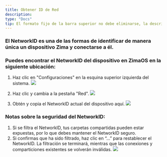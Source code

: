 ```yaml
---
title: Obtener ID de Red
description: 
type: "Docs"
tip: El formato fijo de la barra superior no debe eliminarse, la descripción es la descripción del artículo; si no se completa, se tomará el primer párrafo del contenido.
---
```


### El NetworkID es una de las formas de identificar de manera única un dispositivo Zima y conectarse a él.
### Puedes encontrar el NetworkID del dispositivo en ZimaOS en la siguiente ubicación:
1. Haz clic en "Configuraciones" en la esquina superior izquierda del sistema.
![](https://manage.icewhale.io/api/static/docs/1728368788194_2.1.png)

2. Haz clic y cambia a la pestaña "Red".
![](https://manage.icewhale.io/api/static/docs/1728368799399_2.2.png)

3. Obtén y copia el NetworkID actual del dispositivo aquí.
![](https://manage.icewhale.io/api/static/docs/1728368807199_2.3.png)
### Notas sobre la seguridad del NetworkID:
1. Si se filtra el NetworkID, tus carpetas compartidas pueden estar expuestas, por lo que debes mantener el NetworkID seguro.
2. Si confirmas que ha sido filtrado, haz clic en “…” para restablecer el NetworkID. La filtración se terminará, mientras que las conexiones y comparticiones existentes se volverán inválidas.
![](https://manage.icewhale.io/api/static/docs/1728368894984_2.4.png)